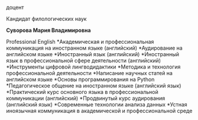 доцент

Кандидат филологических наук

**Суворова Мария Владимировна**

Professional English
	*Академическая и профессиональная коммуникация на иностранном языке (английский)
	*Аудирование на английском языке
	*Иностранный язык (английский)
	*Иностранный язык в профессиональной сфере деятельности (английский)
	*Инструменты цифровой лингводидактики
	*Методика и технология профессиональной деятельности
	*Написание научных статей на английском языке
	*Основы программирования на Python
	*Педагогическое общение на иностранном языке (английский язык)
	*Практический курс основного языка в профессиональной коммуникации (английский)
	*Продвинутый курс аудирования (английский язык)
	*Современные технологии анализа данных
	*Устная иноязычная коммуникация в академической и профессиональной среде